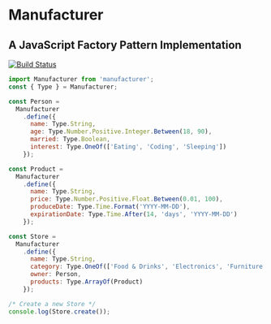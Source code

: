 # Manufacturer

## A JavaScript Factory Pattern Implementation

[![Build Status](https://travis-ci.org/Maxwell-Alexius/Manufacturer.svg?branch=master)](https://travis-ci.org/Maxwell-Alexius/Manufacturer)

```js
import Manufacturer from 'manufacturer';
const { Type } = Manufacturer;

const Person =
  Manufacturer
    .define({
      name: Type.String,
      age: Type.Number.Positive.Integer.Between(18, 90),
      married: Type.Boolean,
      interest: Type.OneOf(['Eating', 'Coding', 'Sleeping'])
    });

const Product =
  Manufacturer
    .define({
      name: Type.String,
      price: Type.Number.Positive.Float.Between(0.01, 100),
      produceDate: Type.Time.Format('YYYY-MM-DD'),
      expirationDate: Type.Time.After(14, 'days', 'YYYY-MM-DD')
    });

const Store =
  Manufacturer
    .define({
      name: Type.String,
      category: Type.OneOf(['Food & Drinks', 'Electronics', 'Furniture']),
      owner: Person,
      products: Type.ArrayOf(Product)
    });

/* Create a new Store */
console.log(Store.create());
```